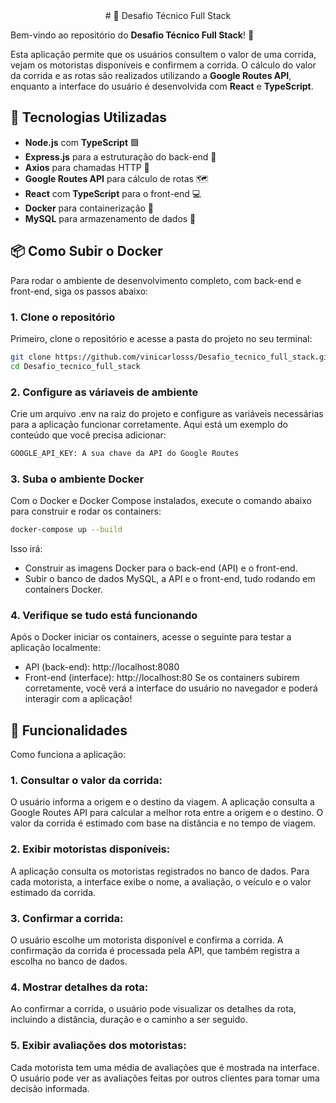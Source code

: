 <center># 🚗 Desafio Técnico Full Stack </center>

Bem-vindo ao repositório do **Desafio Técnico Full Stack**! 🚀

Esta aplicação permite que os usuários consultem o valor de uma corrida, vejam os motoristas disponíveis e confirmem a corrida. O cálculo do valor da corrida e as rotas são realizados utilizando a **Google Routes API**, enquanto a interface do usuário é desenvolvida com **React** e **TypeScript**.

## 🔧 Tecnologias Utilizadas

- **Node.js** com **TypeScript** 🟩
- **Express.js** para a estruturação do back-end 🚀
- **Axios** para chamadas HTTP 🔌
- **Google Routes API** para cálculo de rotas 🗺️
- **React** com **TypeScript** para o front-end 💻
- **Docker** para containerização 🐳
- **MySQL** para armazenamento de dados 💾

## 📦 Como Subir o Docker

Para rodar o ambiente de desenvolvimento completo, com back-end e front-end, siga os passos abaixo:

### 1. **Clone o repositório**

Primeiro, clone o repositório e acesse a pasta do projeto no seu terminal:

```bash
git clone https://github.com/vinicarlosss/Desafio_tecnico_full_stack.git
cd Desafio_tecnico_full_stack
```
### 2. Configure as váriaveis de ambiente

Crie um arquivo .env na raiz do projeto e configure as variáveis necessárias para a aplicação funcionar corretamente. Aqui está um exemplo do conteúdo que você precisa adicionar:
```bash
GOOGLE_API_KEY: A sua chave da API do Google Routes
```

### 3. Suba o ambiente Docker

Com o Docker e Docker Compose instalados, execute o comando abaixo para construir e rodar os containers:

```bash
docker-compose up --build
```

Isso irá:

 - Construir as imagens Docker para o back-end (API) e o front-end.
 - Subir o banco de dados MySQL, a API e o front-end, tudo rodando em containers Docker.

 ### 4. Verifique se tudo está funcionando
Após o Docker iniciar os containers, acesse o seguinte para testar a aplicação localmente:

- API (back-end): http://localhost:8080
- Front-end (interface): http://localhost:80
Se os containers subirem corretamente, você verá a interface do usuário no navegador e poderá interagir com a aplicação!

## 🚀 Funcionalidades
Como funciona a aplicação:
### 1. Consultar o valor da corrida:

O usuário informa a origem e o destino da viagem.
A aplicação consulta a Google Routes API para calcular a melhor rota entre a origem e o destino.
O valor da corrida é estimado com base na distância e no tempo de viagem.
### 2. Exibir motoristas disponíveis:

A aplicação consulta os motoristas registrados no banco de dados.
Para cada motorista, a interface exibe o nome, a avaliação, o veículo e o valor estimado da corrida.
### 3. Confirmar a corrida:

O usuário escolhe um motorista disponível e confirma a corrida.
A confirmação da corrida é processada pela API, que também registra a escolha no banco de dados.
### 4. Mostrar detalhes da rota:

Ao confirmar a corrida, o usuário pode visualizar os detalhes da rota, incluindo a distância, duração e o caminho a ser seguido.
### 5. Exibir avaliações dos motoristas:

Cada motorista tem uma média de avaliações que é mostrada na interface.
O usuário pode ver as avaliações feitas por outros clientes para tomar uma decisão informada.